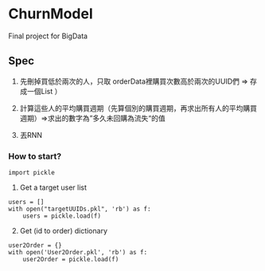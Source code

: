 # ChurnModel
Final project for BigData

## Spec
1. 先刪掉買低於兩次的人，只取 orderData裡購買次數高於兩次的UUID們 => 存成一個List ）

2. 計算這些人的平均購買週期（先算個別的購買週期，再求出所有人的平均購買週期）=>求出的數字為”多久未回購為流失“的值
3. 丟RNN

### How to start?
```
import pickle
```
1. Get a target user list
```
users = []
with open("targetUUIDs.pkl", 'rb') as f:
    users = pickle.load(f)
```

2. Get (id to order) dictionary
```
user2Order = {}
with open('User2Order.pkl', 'rb') as f:
    user2Order = pickle.load(f)
```

